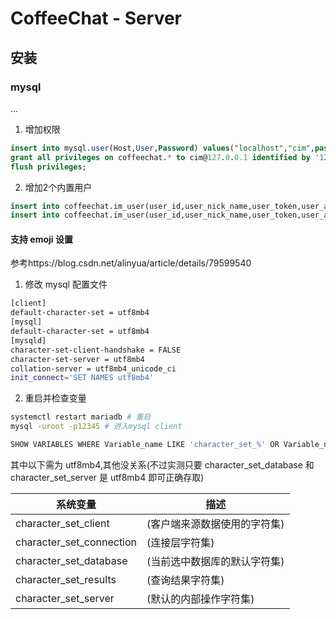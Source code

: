 # CoffeeChat - Server

## 安装

### mysql

...

1. 增加权限
```sql
insert into mysql.user(Host,User,Password) values("localhost","cim",password("12345"));
grant all privileges on coffeechat.* to cim@127.0.0.1 identified by '12345';
flush privileges;
```

2. 增加2个内置用户
```sql
insert into coffeechat.im_user(user_id,user_nick_name,user_token,user_attach,created,updated) values(1008,'千夜小姐姐','12345','',unix_timestamp(now()),unix_timestamp(now()))
insert into coffeechat.im_user(user_id,user_nick_name,user_token,user_attach,created,updated) values(1009,'夏研小姐姐','12345','',unix_timestamp(now()),unix_timestamp(now()))
```

#### 支持 emoji 设置

参考https://blog.csdn.net/alinyua/article/details/79599540

1. 修改 mysql 配置文件

```bash
[client]
default-character-set = utf8mb4
[mysql]
default-character-set = utf8mb4
[mysqld]
character-set-client-handshake = FALSE
character-set-server = utf8mb4
collation-server = utf8mb4_unicode_ci
init_connect='SET NAMES utf8mb4'
```

2. 重启并检查变量

```bash
systemctl restart mariadb # 重启
mysql -uroot -p12345 # 进入mysql client

SHOW VARIABLES WHERE Variable_name LIKE 'character_set_%' OR Variable_name LIKE 'collation%';
```

其中以下需为 utf8mb4,其他没关系(不过实测只要 character_set_database 和 character_set_server 是 utf8mb4 即可正确存取)

| 系统变量                 | 描述                         |
| ------------------------ | ---------------------------- |
| character_set_client     | (客户端来源数据使用的字符集) |
| character_set_connection | (连接层字符集)               |
| character_set_database   | (当前选中数据库的默认字符集) |
| character_set_results    | (查询结果字符集)             |
| character_set_server     | (默认的内部操作字符集)       |

